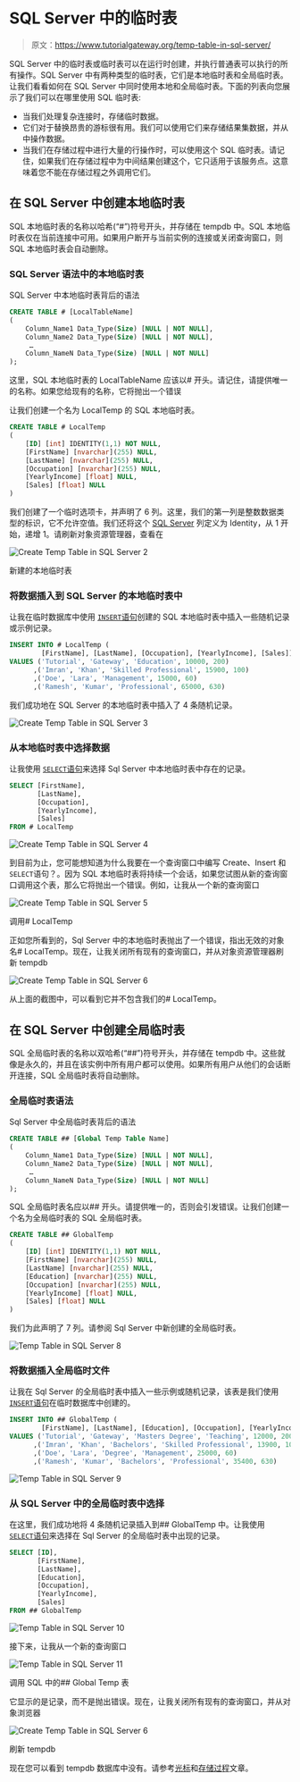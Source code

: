 # SQL Server 中的临时表

> 原文：<https://www.tutorialgateway.org/temp-table-in-sql-server/>

SQL Server 中的临时表或临时表可以在运行时创建，并执行普通表可以执行的所有操作。SQL Server 中有两种类型的临时表，它们是本地临时表和全局临时表。让我们看看如何在 SQL Server 中同时使用本地和全局临时表。下面的列表向您展示了我们可以在哪里使用 SQL 临时表:

*   当我们处理复杂连接时，存储临时数据。
*   它们对于替换昂贵的游标很有用。我们可以使用它们来存储结果集数据，并从中操作数据。
*   当我们在存储过程中进行大量的行操作时，可以使用这个 SQL 临时表。请记住，如果我们在存储过程中为中间结果创建这个，它只适用于该服务点。这意味着您不能在存储过程之外调用它们。

## 在 SQL Server 中创建本地临时表

SQL 本地临时表的名称以哈希(“#”)符号开头，并存储在 tempdb 中。SQL 本地临时表仅在当前连接中可用。如果用户断开与当前实例的连接或关闭查询窗口，则 SQL 本地临时表会自动删除。

### SQL Server 语法中的本地临时表

SQL Server 中本地临时表背后的语法

```sql
CREATE TABLE # [LocalTableName]
(
    Column_Name1 Data_Type(Size) [NULL | NOT NULL],
    Column_Name2 Data_Type(Size) [NULL | NOT NULL],
     …
    Column_NameN Data_Type(Size) [NULL | NOT NULL]
);
```

这里，SQL 本地临时表的 LocalTableName 应该以# 开头。请记住，请提供唯一的名称。如果您给现有的名称，它将抛出一个错误

让我们创建一个名为 LocalTemp 的 SQL 本地临时表。

```sql
CREATE TABLE # LocalTemp
(
	[ID] [int] IDENTITY(1,1) NOT NULL,
	[FirstName] [nvarchar](255) NULL,
	[LastName] [nvarchar](255) NULL,
	[Occupation] [nvarchar](255) NULL,
	[YearlyIncome] [float] NULL,
	[Sales] [float] NULL
)
```

我们创建了一个临时选项卡，并声明了 6 列。这里，我们的第一列是整数数据类型的标识，它不允许空值。我们还将这个 [SQL Server](https://www.tutorialgateway.org/sql/) 列定义为 Identity，从 1 开始，递增 1。请刷新对象资源管理器，查看在

![Create Temp Table in SQL Server 2](img/0674473965e1957ce448e5bf89aba036.png)

新建的本地临时表

### 将数据插入到 SQL Server 的本地临时表中

让我在临时数据库中使用 [`INSERT`语句](https://www.tutorialgateway.org/sql-insert-statement/)创建的 SQL 本地临时表中插入一些随机记录或示例记录。

```sql
INSERT INTO # LocalTemp (
	    [FirstName], [LastName], [Occupation], [YearlyIncome], [Sales])
VALUES ('Tutorial', 'Gateway', 'Education', 10000, 200)
      ,('Imran', 'Khan', 'Skilled Professional', 15900, 100)
      ,('Doe', 'Lara', 'Management', 15000, 60)
      ,('Ramesh', 'Kumar', 'Professional', 65000, 630)
```

我们成功地在 SQL Server 的本地临时表中插入了 4 条随机记录。

![Create Temp Table in SQL Server 3](img/ffa6a4ec5098fa32814df2db0239209e.png)

### 从本地临时表中选择数据

让我使用 [`SELECT`语句](https://www.tutorialgateway.org/sql-select-statement/)来选择 Sql Server 中本地临时表中存在的记录。

```sql
SELECT [FirstName], 
       [LastName], 
       [Occupation], 
       [YearlyIncome], 
       [Sales] 
FROM # LocalTemp
```

![Create Temp Table in SQL Server 4](img/a6ca6c616f07daa48ac9db0a8c0ef203.png)

到目前为止，您可能想知道为什么我要在一个查询窗口中编写 Create、Insert 和`SELECT`语句？。因为 SQL 本地临时表将持续一个会话，如果您试图从新的查询窗口调用这个表，那么它将抛出一个错误。例如，让我从一个新的查询窗口

![Create Temp Table in SQL Server 5](img/8572dc03f405b63fdd9de74e4987c8fc.png)

调用# LocalTemp

正如您所看到的，Sql Server 中的本地临时表抛出了一个错误，指出无效的对象名# LocalTemp。现在，让我关闭所有现有的查询窗口，并从对象资源管理器刷新 tempdb

![Create Temp Table in SQL Server 6](img/b58373e389f67a55feea17b47dcae217.png)

从上面的截图中，可以看到它并不包含我们的# LocalTemp。

## 在 SQL Server 中创建全局临时表

SQL 全局临时表的名称以双哈希(“##”)符号开头，并存储在 tempdb 中。这些就像是永久的，并且在该实例中所有用户都可以使用。如果所有用户从他们的会话断开连接，SQL 全局临时表将自动删除。

### 全局临时表语法

Sql Server 中全局临时表背后的语法

```sql
CREATE TABLE ## [Global Temp Table Name]
(
    Column_Name1 Data_Type(Size) [NULL | NOT NULL],
    Column_Name2 Data_Type(Size) [NULL | NOT NULL],
     …
    Column_NameN Data_Type(Size) [NULL | NOT NULL]
);
```

SQL 全局临时表名应以## 开头。请提供唯一的，否则会引发错误。让我们创建一个名为全局临时表的 SQL 全局临时表。

```sql
CREATE TABLE ## GlobalTemp
(
	[ID] [int] IDENTITY(1,1) NOT NULL,
	[FirstName] [nvarchar](255) NULL,
	[LastName] [nvarchar](255) NULL,
	[Education] [nvarchar](255) NULL,
	[Occupation] [nvarchar](255) NULL,
	[YearlyIncome] [float] NULL,
	[Sales] [float] NULL
)
```

我们为此声明了 7 列。请参阅 Sql Server 中新创建的全局临时表。

![Temp Table in SQL Server 8](img/2499397399a6a4c1f2f3e09903759b32.png)

### 将数据插入全局临时文件

让我在 Sql Server 的全局临时表中插入一些示例或随机记录，该表是我们使用 [`INSERT`语句](https://www.tutorialgateway.org/sql-insert-statement/)在临时数据库中创建的。

```sql
INSERT INTO ## GlobalTemp (
	    [FirstName], [LastName], [Education], [Occupation], [YearlyIncome], [Sales])
VALUES ('Tutorial', 'Gateway', 'Masters Degree', 'Teaching', 12000, 200)
      ,('Imran', 'Khan', 'Bachelors', 'Skilled Professional', 13900, 100)
      ,('Doe', 'Lara', 'Degree', 'Management', 25000, 60)
      ,('Ramesh', 'Kumar', 'Bachelors', 'Professional', 35400, 630)
```

![Temp Table in SQL Server 9](img/fa424161615a55e611586b51000610d8.png)

### 从 SQL Server 中的全局临时表中选择

在这里，我们成功地将 4 条随机记录插入到## GlobalTemp 中。让我使用 [`SELECT`语句](https://www.tutorialgateway.org/sql-select-statement/)来选择在 Sql Server 的全局临时表中出现的记录。

```sql
SELECT [ID],
       [FirstName], 
       [LastName], 
       [Education], 
       [Occupation],
       [YearlyIncome], 
       [Sales] 
FROM ## GlobalTemp
```

![Temp Table in SQL Server 10](img/bf8e9f07853d43562211c8d13062253b.png)

接下来，让我从一个新的查询窗口

![Temp Table in SQL Server 11](img/5eb8c4424ddd688b2c98b737108bb07b.png)

调用 SQL 中的## Global Temp 表

它显示的是记录，而不是抛出错误。现在，让我关闭所有现有的查询窗口，并从对象浏览器

![Create Temp Table in SQL Server 6](img/b58373e389f67a55feea17b47dcae217.png)

刷新 tempdb

现在您可以看到 tempdb 数据库中没有。请参考[光标](https://www.tutorialgateway.org/static-cursor-in-sql-server/)和[存储过程](https://www.tutorialgateway.org/stored-procedures-in-sql/)文章。